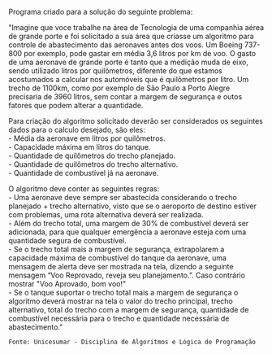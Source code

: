 Programa criado para a solução do seguinte problema:

"Imagine que voce trabalhe na área de Tecnologia de uma companhia aérea de grande porte e foi solicitado a sua área que criasse um algoritmo para controle de abastecimento das aeronaves antes dos voos. Um Boeing 737-800 por exemplo, pode gastar em média 3,6 litros por km de voo. O gasto de uma aeronave de grande porte é tanto que a medição muda de eixo, sendo utilizado litros por quilômetros, diferente do que estamos acostumados a calcular nos automóveis que é quilômetros por litro. Um trecho de 1100km, como por exemplo de São Paulo a Porto Alegre precisaria de 3960 litros, sem contar a margem de segurança e outos fatores que podem alterar a quantidade.

Para criação do algoritmo solicitado deverão ser considerados os seguintes dados para o calculo desejado, são eles: <br>
    - Média da aeronave em litros por quilômetros. <br>
    - Capacidade máxima em litros do tanque. <br>
    - Quantidade de quilômetros do trecho planejado. <br>
    - Quantidade de quilômetros do trecho alternativo. <br>
    - Quantidade de combustível já na aeronave. <br>
    
O algoritmo deve conter as seguintes regras: <br>
    - Uma aeronave deve sempre ser abastecida considerando o trecho planejado + trecho alternativo, visto que se o aeroporto de destino estiver com problemas, uma rota alternativa deverá ser realizada. <br>
    - Além do trecho total, uma margem de 30% de combustível deverá ser adicionada, para que qualquer emergência a aeronave esteja com uma quantidade segura de combustível. <br>
    - Se o trecho total mais a margem de segurança, extrapolarem a capacidade máxima de combustível do tanque da aeronave, uma mensagem de alerta deve ser mostrada na tela, dizendo a seguinte mensagem “Voo Reprovado, reveja seu planejamento.”. Caso contrário mostrar "Voo Aprovado, bom voo!" <br>
    - Se o tanque suportar o trecho total mais a margem de segurança o algoritmo deverá mostrar na tela o valor do trecho principal, trecho alternativo, total do trecho com a margem de segurança, quantidade de combustível necessária para o trecho e quantidade necessária de abastecimento."
    
    Fonte: Unicesumar - Disciplina de Algoritmos e Lógica de Programação
